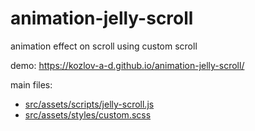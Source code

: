 # animation-jelly-scroll
animation effect on scroll using custom scroll

demo: https://kozlov-a-d.github.io/animation-jelly-scroll/

main files:
- [src/assets/scripts/jelly-scroll.js](https://github.com/kozlov-a-d/animation-jelly-scroll/blob/master/src/assets/scripts/jelly-scroll.js)
- [src/assets/styles/custom.scss](https://github.com/kozlov-a-d/animation-jelly-scroll/blob/master/src/assets/styles/custom.scss)

